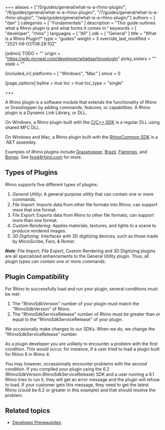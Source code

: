 +++
aliases = ["/5/guides/general/what-is-a-rhino-plugin/", "/6/guides/general/what-is-a-rhino-plugin/", "/7/guides/general/what-is-a-rhino-plugin/", "/wip/guides/general/what-is-a-rhino-plugin/"]
authors = [ "dan" ]
categories = [ "Fundamentals" ]
description = "This guide outlines what a Rhino plugin is and what forms it comes in."
keywords = [ "developer", "rhino" ]
languages = [ "All" ]
sdk = [ "General" ]
title = "What is a Rhino Plugin?"
type = "guides"
weight = 3
override_last_modified = "2021-09-03T08:29:10Z"

[admin]
TODO = ""
origin = "https://wiki.mcneel.com/developer/whatisarhinoplugin"
picky_sisters = ""
state = ""

[included_in]
platforms = [ "Windows", "Mac" ]
since = 0

[page_options]
byline = true
toc = true
toc_type = "single"

+++


A Rhino plugin is a software module that extends the functionality of Rhino or Grasshopper by adding commands, features, or capabilities.  A Rhino plugin is a Dynamic Link Library, or DLL.

On Windows, a Rhino plugin built with the [C/C++ SDK](/guides/cpp/what-is-the-cpp-sdk/) is a regular DLL using shared MFC DLL.

On Windows and Mac, a Rhino plugin built with the [RhinoCommon SDK](/guides/rhinocommon/what-is-rhinocommon/) is a .NET assembly.

Examples of Rhino plugins include [Grasshopper](http://www.grasshopper3d.com), [Brazil](http://brazil.rhino3d.com/), [Flamingo](http://nxt.flamingo3d.com/), and [Bongo](http://bongo.rhino3d.com/).  See [food4rhino.com](http://www.food4rhino.com/) for more.


## Types of Plugins

Rhino supports five different types of plugins:

1. *General Utility*: A general purpose utility that can contain one or more commands.
1. *File Import*: Imports data from other file formats into Rhino; can support more that one format.
1. *File Export*: Exports data from Rhino to other file formats; can support more than one format.
1. *Custom Rendering*: Applies materials, textures, and lights to a scene to produce rendered images.
1. *3D Digitizing*: Interfaces with 3D digitizing devices, such as those made by MicroScribe, Faro, & Romer.

***Note***: File Import, File Export, Custom Rendering and 3D Digitizing plugins are all specialized enhancements to the General Utility plugin.  Thus, all plugin types can contain one or more commands.


## Plugin Compatibility

For Rhino to successfully load and run your plugin, several conditions must be met:

1. The "RhinoSdkVersion" number of your plugin must match the "RhinoSdkVersion" of Rhino.
1. The "RhinoSdkServiceRelease" number of Rhino must be greater than or equal to the "RhinoSdkServiceRelease" of your plugin.

We occasionally make changes to our SDKs.  When we do, we change the "RhinoSdkServiceRelease" number.  

As a plugin developer you are unlikely to encounter a problem with the first condition.  This would occur, for instance, if a user tried to load a plugin built for Rhino 6 in Rhino 4.

You may however, occassionally encounter problems with the second condition.  If you compiled your plugin using the 6.2 (RhinoSdkVersion.RhinoSdkServiceRelease) SDK and a user running a 6.1 Rhino tries to run it, they will get an error message and the plugin will refuse to load.  If your customer gets this message, they need to get the latest Rhino (could be 6.2 or greater in this example) and that should resolve the problem.

## Related topics

- [Developer Prerequisites](/guides/general/rhino-developer-prerequisites)
